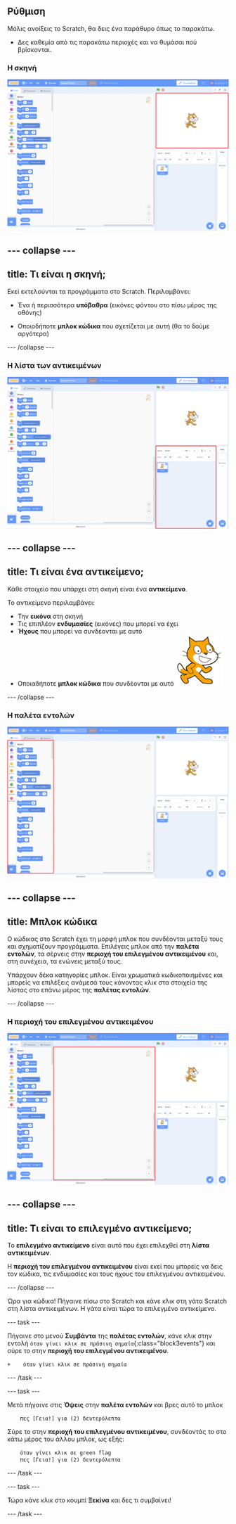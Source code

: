 ## Ρύθμιση

Μόλις ανοίξεις το Scratch, θα δεις ένα παράθυρο όπως το παρακάτω.

+ Δες καθεμία από τις παρακάτω περιοχές και να θυμάσαι πού βρίσκονται.

### Η σκηνή

 ![Παράθυρο Scratch με τη σκηνή τονισμένη](images/hlStage.png)

--- collapse ---
---
title: Τι είναι η σκηνή;
---
Εκεί εκτελούνται τα προγράμματα στο Scratch. Περιλαμβάνει:

* Ένα ή περισσότερα **υπόβαθρα** \(εικόνες φόντου στο πίσω μέρος της οθόνης\)

* Οποιοδήποτε **μπλοκ κώδικα** που σχετίζεται με αυτή \(θα το δούμε αργότερα\)

--- /collapse ---

### Η λίστα των αντικειμένων

 ![Παράθυρο Scratch με τη λίστα αντικειμένων τονισμένη](images/hlSpriteList.png)

--- collapse ---
---
title: Τι είναι ένα αντικείμενο;
---

Κάθε στοιχείο που υπάρχει στη σκηνή είναι ένα **αντικείμενο**.

Το αντικείμενο περιλαμβάνει:
* Την **εικόνα** στη σκηνή
* Τις επιπλέον **ενδυμασίες** \(εικόνες\) που μπορεί να έχει
* **Ήχους** που μπορεί να συνδέονται με αυτό
* Οποιαδήποτε **μπλοκ κώδικα** που συνδέονται με αυτό ![](images/setup2.png)

--- /collapse ---

### Η παλέτα εντολών

 ![Παράθυρο Scratch με τη παλέτα εντολών τονισμένη](images/hlBlocksPalette.png)

--- collapse ---
---
title: Μπλοκ κώδικα
---

Ο κώδικας στο Scratch έχει τη μορφή μπλοκ που συνδέονται μεταξύ τους και σχηματίζουν προγράμματα. Επιλέγεις μπλοκ από την **παλέτα εντολών**, τα σέρνεις στην **περιοχή του επιλεγμένου αντικειμένου** και, στη συνέχεια, τα ενώνεις μεταξύ τους.

Υπάρχουν δέκα κατηγορίες μπλοκ. Είναι χρωματικά κωδικοποιημένες και μπορείς να επιλέξεις ανάμεσά τους κάνοντας κλικ στα στοιχεία της λίστας στο επάνω μέρος της **παλέτας εντολών**.

--- /collapse ---

### Η περιοχή του επιλεγμένου αντικειμένου

 ![Παράθυρο Scratch με την περιοχή του επιλεγμένου αντικειμένου τονισμένη](images/hlCurrentSpritePanel.png)

--- collapse ---
---
title: Τι είναι το επιλεγμένο αντικείμενο;
---

Το **επιλεγμένο αντικείμενο** είναι αυτό που έχει επιλεχθεί στη **λίστα αντικειμένων**.

Η **περιοχή του επιλεγμένου αντικειμένου** είναι εκεί που μπορείς να δεις τον κώδικα, τις ενδυμασίες και τους ήχους του επιλεγμένου αντικειμένου.

--- /collapse ---

Ώρα για κώδικα! Πήγαινε πίσω στο Scratch και κάνε κλικ στη γάτα Scratch στη λίστα αντικειμένων. Η γάτα είναι τώρα το επιλεγμένο αντικείμενο.

--- task ---

Πήγαινε στο μενού **Συμβάντα** της **παλέτας εντολών**, κάνε κλικ στην εντολή `όταν γίνει κλικ σε πράσινη σημαία`{:class="block3events"} και σύρε το στην **περιοχή του επιλεγμένου αντικειμένου**.

```blocks3
+    όταν γίνει κλικ σε πράσινη σημαία
```

--- /task ---

--- task ---

Μετά πήγαινε στις **Όψεις** στην **παλέτα εντολών** και βρες αυτό το μπλοκ

```blocks3
    πες [Γεια!] για (2) δευτερόλεπτα
```

Σύρε το στην **περιοχή του επιλεγμένου αντικειμένου**, συνδέοντάς το στο κάτω μέρος του άλλου μπλοκ, ως εξής:

```blocks3
    όταν γίνει κλικ σε green flag
    πες [Γεια!] για (2) δευτερόλεπτα
```

--- /task ---

--- task ---

Τώρα κάνε κλικ στο κουμπί **Ξεκίνα** και δες τι συμβαίνει!

--- /task ---

